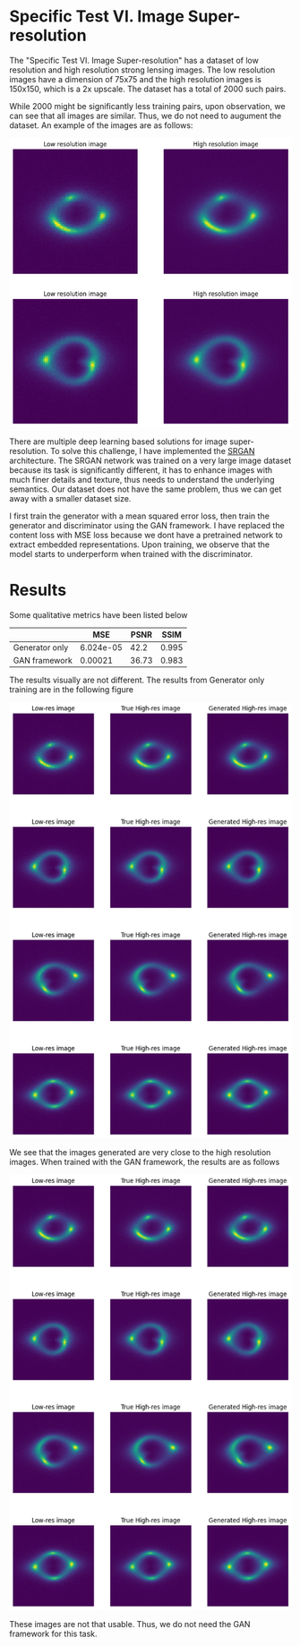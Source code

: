 # Specific Test VI. Image Super-resolution 

The "Specific Test VI. Image Super-resolution" has a dataset of low resolution and high resolution strong lensing images. The low resolution images have a dimension of 75x75 and the high resolution images is 150x150, which is a 2x upscale. The dataset has a total of 2000 such pairs. 

While 2000 might be significantly less training pairs, upon observation, we can see that all images are similar. Thus, we do not need to augument the dataset. An example of the images are as follows:

![dataset](assets/dataset.png)

There are multiple deep learning based solutions for image super-resolution. To solve this challenge, I have implemented the [SRGAN](https://arxiv.org/abs/1609.04802) architecture. The SRGAN network was trained on a very large image dataset because its task is significantly different, it has to enhance images with much finer details and texture, thus needs to understand the underlying semantics. Our dataset does not have the same problem, thus we can get away with a smaller dataset size. 

I first train the generator with a mean squared error loss, then train the generator and discriminator using the GAN framework. I have replaced the content loss with MSE loss because we dont have a pretrained network to extract embedded representations. Upon training, we observe that the model starts to underperform when trained with the discriminator. 

# Results

Some qualitative metrics have been listed below

|                | MSE       | PSNR  | SSIM  |
|----------------|-----------|-------|-------|
| Generator only | 6.024e-05 | 42.2  | 0.995 |
| GAN framework  |  0.00021  | 36.73 | 0.983 |

The results visually are not different. The results from Generator only training are in the following figure

![gen_only](assets/results_genonly.png)

We see that the images generated are very close to the high resolution images. When trained with the GAN framework, the results are as follows

![gen_only](assets/results_gan.png)

These images are not that usable. Thus, we do not need the GAN framework for this task. 